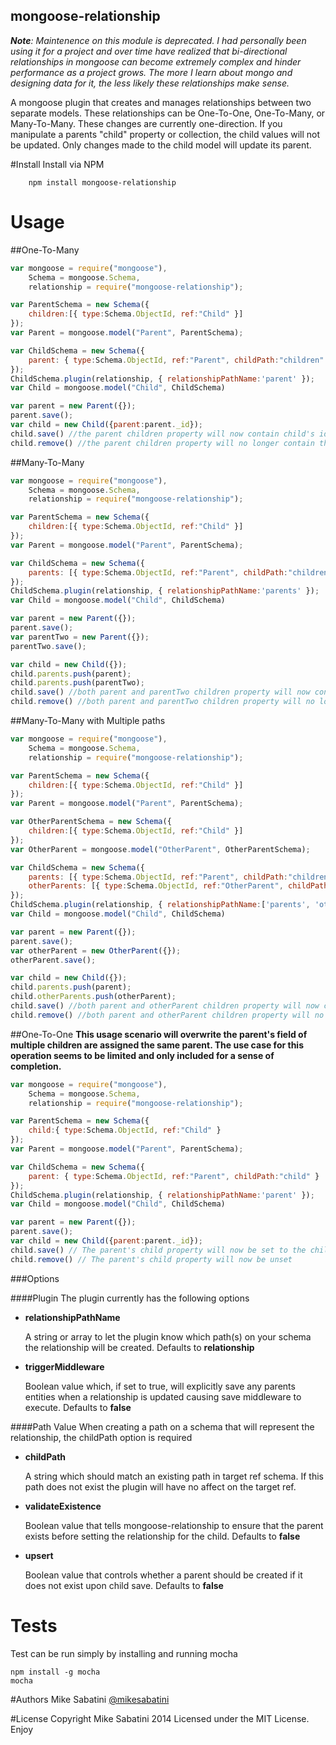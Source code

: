 ## mongoose-relationship

_**Note**: Maintenence on this module is deprecated. I had personally been using it for a project and over time have realized that bi-directional relationships in mongoose can become extremely complex and hinder performance as a project grows. The more I learn about mongo and designing data for it, the less likely these relationships make sense._

A mongoose plugin that creates and manages relationships between two separate models. These relationships can be One-To-One, One-To-Many, or Many-To-Many. These changes are currently one-direction. If you manipulate a parents "child" property or collection, the child values will not be updated. Only changes made to the child model will update its parent.

#Install
Install via NPM

        npm install mongoose-relationship

# Usage

##One-To-Many
```js
var mongoose = require("mongoose"),
    Schema = mongoose.Schema,
    relationship = require("mongoose-relationship");

var ParentSchema = new Schema({
    children:[{ type:Schema.ObjectId, ref:"Child" }]
});
var Parent = mongoose.model("Parent", ParentSchema);

var ChildSchema = new Schema({
    parent: { type:Schema.ObjectId, ref:"Parent", childPath:"children" }
});
ChildSchema.plugin(relationship, { relationshipPathName:'parent' });
var Child = mongoose.model("Child", ChildSchema)

var parent = new Parent({});
parent.save();
var child = new Child({parent:parent._id});
child.save() //the parent children property will now contain child's id
child.remove() //the parent children property will no longer contain the child's id
```

##Many-To-Many
```js
var mongoose = require("mongoose"),
    Schema = mongoose.Schema,
    relationship = require("mongoose-relationship");

var ParentSchema = new Schema({
    children:[{ type:Schema.ObjectId, ref:"Child" }]
});
var Parent = mongoose.model("Parent", ParentSchema);

var ChildSchema = new Schema({
    parents: [{ type:Schema.ObjectId, ref:"Parent", childPath:"children" }]
});
ChildSchema.plugin(relationship, { relationshipPathName:'parents' });
var Child = mongoose.model("Child", ChildSchema)

var parent = new Parent({});
parent.save();
var parentTwo = new Parent({});
parentTwo.save();

var child = new Child({});
child.parents.push(parent);
child.parents.push(parentTwo);
child.save() //both parent and parentTwo children property will now contain the child's id
child.remove() //both parent and parentTwo children property will no longer contain the child's id
```

##Many-To-Many with Multiple paths
```js
var mongoose = require("mongoose"),
    Schema = mongoose.Schema,
    relationship = require("mongoose-relationship");

var ParentSchema = new Schema({
    children:[{ type:Schema.ObjectId, ref:"Child" }]
});
var Parent = mongoose.model("Parent", ParentSchema);

var OtherParentSchema = new Schema({
    children:[{ type:Schema.ObjectId, ref:"Child" }]
});
var OtherParent = mongoose.model("OtherParent", OtherParentSchema);

var ChildSchema = new Schema({
    parents: [{ type:Schema.ObjectId, ref:"Parent", childPath:"children" }]
    otherParents: [{ type:Schema.ObjectId, ref:"OtherParent", childPath:"children" }]
});
ChildSchema.plugin(relationship, { relationshipPathName:['parents', 'otherParents'] });
var Child = mongoose.model("Child", ChildSchema)

var parent = new Parent({});
parent.save();
var otherParent = new OtherParent({});
otherParent.save();

var child = new Child({});
child.parents.push(parent);
child.otherParents.push(otherParent);
child.save() //both parent and otherParent children property will now contain the child's id
child.remove() //both parent and otherParent children property will no longer contain the child's id
```

##One-To-One
**This usage scenario will overwrite the parent's field of multiple children are assigned the same parent. The use case for this operation seems to be limited and only included for a sense of completion.**

```js
var mongoose = require("mongoose"),
    Schema = mongoose.Schema,
    relationship = require("mongoose-relationship");

var ParentSchema = new Schema({
    child:{ type:Schema.ObjectId, ref:"Child" }
});
var Parent = mongoose.model("Parent", ParentSchema);

var ChildSchema = new Schema({
    parent: { type:Schema.ObjectId, ref:"Parent", childPath:"child" }
});
ChildSchema.plugin(relationship, { relationshipPathName:'parent' });
var Child = mongoose.model("Child", ChildSchema)

var parent = new Parent({});
parent.save();
var child = new Child({parent:parent._id});
child.save() // The parent's child property will now be set to the child's _id;
child.remove() // The parent's child property will now be unset
```

###Options

####Plugin
The plugin currently has the following options

- **relationshipPathName**

    A string or array to let the plugin know which path(s) on your schema the relationship will be created. Defaults to **relationship**

- **triggerMiddleware**

    Boolean value which, if set to true, will explicitly save any parents entities when a relationship is updated causing save middleware to execute. Defaults to **false**

####Path Value
When creating a path on a schema that will represent the relationship, the childPath option is required

- **childPath**

    A string which should match an existing path in target ref schema. If this path does not exist the plugin will have no affect on the target ref.

- **validateExistence**

    Boolean value that tells mongoose-relationship to ensure that the parent exists before setting the relationship for the child. Defaults to **false**

- **upsert**

    Boolean value that controls whether a parent should be created if it does not exist upon child save. Defaults to **false**

# Tests
Test can be run simply by installing and running mocha

    npm install -g mocha
    mocha

#Authors
Mike Sabatini [@mikesabatini](https://twitter.com/mikesabatini)

#License
Copyright Mike Sabatini 2014
Licensed under the MIT License. Enjoy
